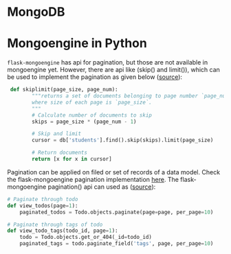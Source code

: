 MongoDB
===


# Mongoengine in Python

`flask-mongoengine` has api for pagination, but those are not available in mongoengine yet. However, there are api like (skip() and limit()), which can be used to implement the pagination as given below ([source](https://www.codegrepper.com/code-examples/whatever/mongoengine+pagination)):

```python   
 def skiplimit(page_size, page_num):
        """returns a set of documents belonging to page number `page_num`
        where size of each page is `page_size`.
        """
        # Calculate number of documents to skip
        skips = page_size * (page_num - 1)

        # Skip and limit
        cursor = db['students'].find().skip(skips).limit(page_size)

        # Return documents
        return [x for x in cursor]
```

Pagination can be applied on filed or set of records of a data model. Check the flask-mongoengine pagination implementation [here](https://github.com/MongoEngine/flask-mongoengine/blob/master/flask_mongoengine/pagination.py). The flask-mongoengine pagination() api can used as ([source](http://docs.mongoengine.org/projects/flask-mongoengine/en/latest/)):

```python
# Paginate through todo
def view_todos(page=1):
    paginated_todos = Todo.objects.paginate(page=page, per_page=10)

# Paginate through tags of todo
def view_todo_tags(todo_id, page=1):
    todo = Todo.objects.get_or_404(_id=todo_id)
    paginated_tags = todo.paginate_field('tags', page, per_page=10)
```

